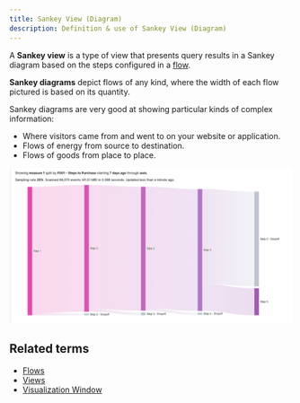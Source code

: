 ```yaml
---
title: Sankey View (Diagram) 
description: Definition & use of Sankey View (Diagram) 
---
```

A **Sankey view** is a type of view that presents query results in a Sankey diagram based on the steps configured in a [flow](../../../glossary/flow).

**Sankey diagrams** depict flows of any kind, where the width of each flow pictured is based on its quantity.

Sankey diagrams are very good at showing particular kinds of complex information:

- Where visitors came from and went to on your website or application.
- Flows of energy from source to destination.
- Flows of goods from place to place.  
  
![](./attachments/sangkey.png)

## Related terms

- [Flows](../../../glossary/flow)
- [Views](../views)
- [Visualization Window](../visualization-window)